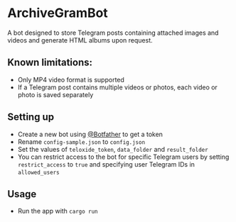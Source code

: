 ArchiveGramBot
===========================

A bot designed to store Telegram posts containing attached images and videos and generate HTML albums upon request.

Known limitations:
-------
* Only MP4 video format is supported
* If a Telegram post contains multiple videos or photos, each video or photo is saved separately

Setting up
-------

* Create a new bot using [@Botfather](https://t.me/botfather) to get a token
* Rename `config-sample.json` to `config.json`
* Set the values of `teloxide_token`, `data_folder` and `result_folder`
* You can restrict access to the bot for specific Telegram users by setting `restrict_access` to `true` and specifying user Telegram IDs in `allowed_users`

Usage
-------

* Run the app with `cargo run`
